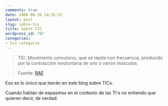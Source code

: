 ```yaml
---
comments: true
date: 2008-08-26 14:35:37
layout: post
slug: sobre-tic
title: Sobre TIC
wordpress_id: 787
categories:
- Sin categoría
---
```


> TIC: Movimiento convulsivo, que se repite con frecuencia, producido por la contracción involuntaria de uno o varios músculos




> Fuente: [RAE](http://www.rae2.es/tic)


Eso es lo único que leerán en este blog sobre TICs.

Cuando hablan de espasmos en el contexto de las TI's no entiendo que quieren decir, de verdad.
